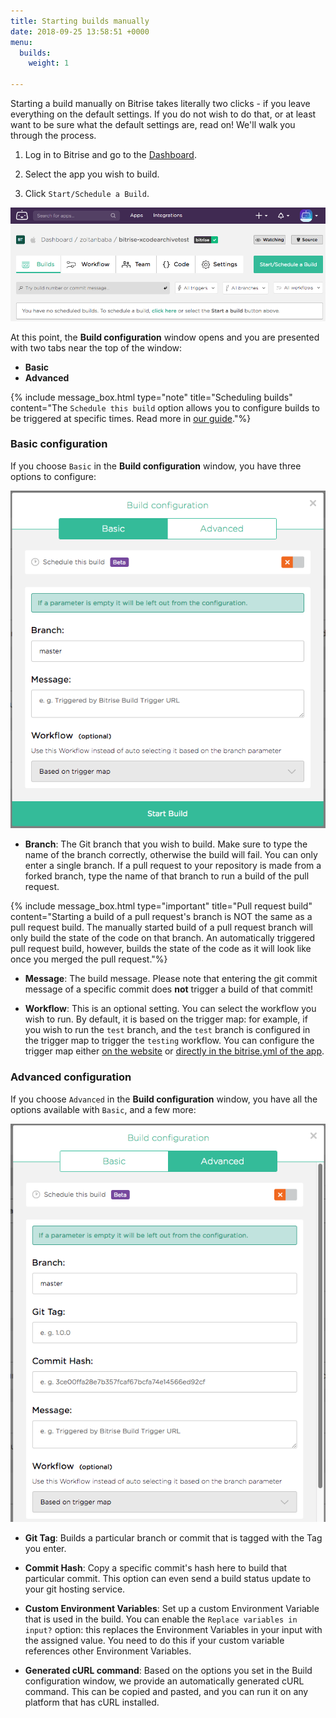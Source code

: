 ```yaml
---
title: Starting builds manually
date: 2018-09-25 13:58:51 +0000
menu:
  builds:
    weight: 1

---
```

Starting a build manually on Bitrise takes literally two clicks - if you leave everything on the default settings. If you do not wish to do that, or at least want to be sure what the default settings are, read on! We'll walk you through the process.

1. Log in to Bitrise and go to the [Dashboard](https://app.bitrise.io/dashboard).

1. Select the app you wish to build.

1. Click `Start/Schedule a Build`.

![Start a build](/img/start-build.png)

At this point, the __Build configuration__ window opens and you are presented with two tabs near the top of the window:

- __Basic__
- __Advanced__

{% include message_box.html type="note" title="Scheduling builds" content="The `Schedule this build` option allows you to configure builds to be triggered at specific times. Read more in [our guide](/builds/scheduling-builds/)."%}

### Basic configuration

If you choose `Basic` in the __Build configuration__ window, you have three options to configure:

![Basic config window](/img/basic-config-window.png)

- __Branch__: The Git branch that you wish to build. Make sure to type the name of the branch correctly, otherwise the build will fail. You can only enter a single branch. If a pull request to your repository is made from a forked branch, type the name of that branch to run a build of the pull request.

{% include message_box.html type="important" title="Pull request build" content="Starting a build of a pull request's branch is NOT the same as a pull request build. The manually started build of a pull request branch will only build the state of the code on that branch. An automatically triggered pull request build, however, builds the state of the code as it will look like once you merged the pull request."%}
    

- __Message__: The build message. Please note that entering the git commit message of a specific commit does __not__ trigger a build of that commit!

- __Workflow__: This is an optional setting. You can select the workflow you wish to run. By default, it is based on the trigger map: for example, if you wish to run the `test` branch, and the `test` branch is configured in the trigger map to trigger the `testing` workflow. You can configure the trigger map either [on the website](/builds/triggering-builds/trigger-code-push) or [directly in the bitrise.yml of the app](/builds/triggering-builds/trigger-map).

### Advanced configuration

If you choose `Advanced` in the __Build configuration__ window, you have all the options available with `Basic`, and a few more:

![Advanced config window](/img/advanced-window1.png)

- __Git Tag__: Builds a particular branch or commit that is tagged with the Tag you enter.

- __Commit Hash__: Copy a specific commit's hash here to build that particular commit. This option can even send a build status update to your git hosting service.

- __Custom Environment Variables__: Set up a custom Environment Variable that is used in the build. You can enable the `Replace variables in input?` option: this replaces the Environment Variables in your input with the assigned value. You need to do this if your custom variable references other Environment Variables.

- __Generated cURL command__: Based on the options you set in the Build configuration window, we provide an automatically generated cURL command. This can be copied and pasted, and you can run it on any platform that has cURL installed.